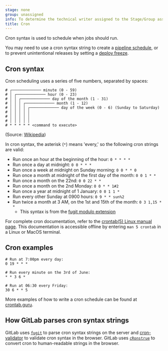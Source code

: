 ```yaml
---
stage: none
group: unassigned
info: To determine the technical writer assigned to the Stage/Group associated with this page, see https://handbook.gitlab.com/handbook/product/ux/technical-writing/#assignments
title: Cron
---
```


Cron syntax is used to schedule when jobs should run.

You may need to use a cron syntax string to
create a [pipeline schedule](../../ci/pipelines/schedules.md),
or to prevent unintentional releases by setting a
[deploy freeze](../../user/project/releases/_index.md#prevent-unintentional-releases-by-setting-a-deploy-freeze).

## Cron syntax

Cron scheduling uses a series of five numbers, separated by spaces:

```plaintext
# ┌───────────── minute (0 - 59)
# │ ┌───────────── hour (0 - 23)
# │ │ ┌───────────── day of the month (1 - 31)
# │ │ │ ┌───────────── month (1 - 12)
# │ │ │ │ ┌───────────── day of the week (0 - 6) (Sunday to Saturday)
# │ │ │ │ │
# │ │ │ │ │
# │ │ │ │ │
# * * * * * <command to execute>
```

(Source: [Wikipedia](https://en.wikipedia.org/wiki/Cron))

In cron syntax, the asterisk (`*`) means 'every,' so the following cron strings
are valid:

- Run once an hour at the beginning of the hour: `0 * * * *`
- Run once a day at midnight: `0 0 * * *`
- Run once a week at midnight on Sunday morning: `0 0 * * 0`
- Run once a month at midnight of the first day of the month: `0 0 1 * *`
- Run once a month on the 22nd: `0 0 22 * *`
- Run once a month on the 2nd Monday: `0 0 * * 1#2`
- Run once a year at midnight of 1 January: `0 0 1 1 *`
- Run every other Sunday at 0900 hours: `0 9 * * sun%2`
- Run twice a month at 3 AM, on the 1st and 15th of the month: `0 3 1,15 * *`
  - This syntax is from the [fugit modulo extension](https://github.com/floraison/fugit#the-modulo-extension)

For complete cron documentation, refer to the
[crontab(5) Linux manual page](https://man7.org/linux/man-pages/man5/crontab.5.html).
This documentation is accessible offline by entering `man 5 crontab` in a Linux or MacOS
terminal.

## Cron examples

```plaintext
# Run at 7:00pm every day:
0 19 * * *

# Run every minute on the 3rd of June:
* * 3 6 *

# Run at 06:30 every Friday:
30 6 * * 5
```

More examples of how to write a cron schedule can be found at
[crontab.guru](https://crontab.guru/examples.html).

## How GitLab parses cron syntax strings

GitLab uses [`fugit`](https://github.com/floraison/fugit) to parse cron syntax
strings on the server and [cron-validator](https://github.com/TheCloudConnectors/cron-validator)
to validate cron syntax in the browser. GitLab uses
[`cRonstrue`](https://github.com/bradymholt/cRonstrue) to convert cron to human-readable strings
in the browser.
